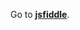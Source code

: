 Go to **[jsfiddle](http://jsfiddle.net/gh/get/library/pure/1borodat1/EloquentJS/tree/master/Chapter19)**.